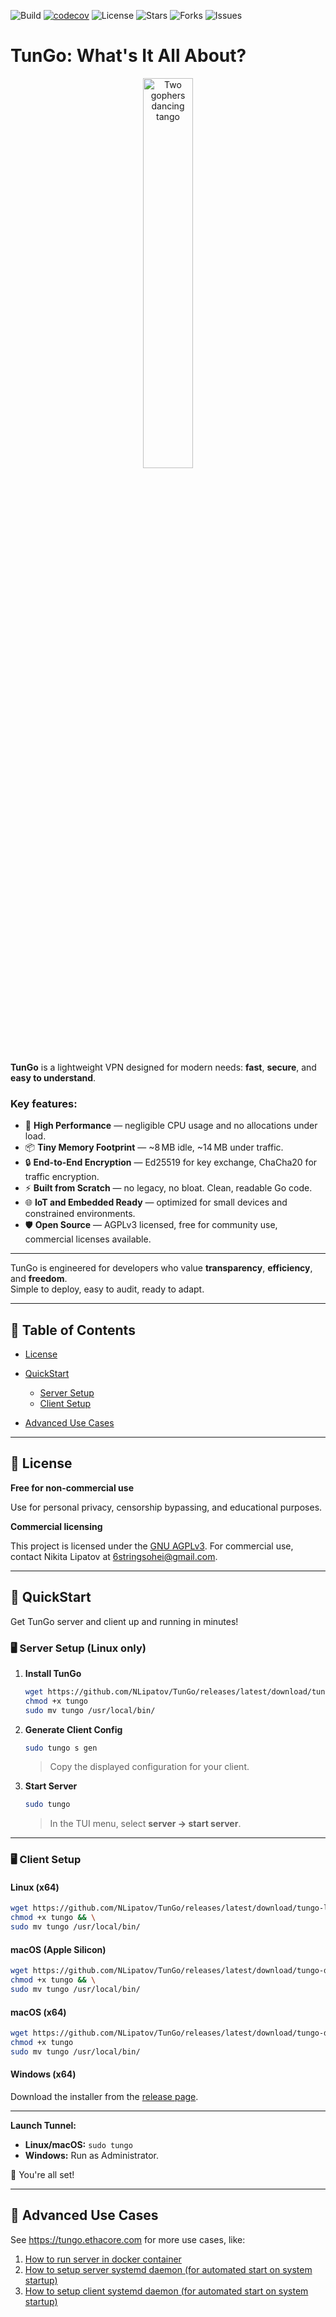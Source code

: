 ![Build](https://github.com/NLipatov/TunGo/actions/workflows/main.yml/badge.svg)
[![codecov](https://codecov.io/gh/NLipatov/TunGo/branch/main/graph/badge.svg)](https://codecov.io/gh/NLipatov/TunGo)
![License](https://img.shields.io/badge/license-AGPL_v3-blue.svg?style=plastic)
![Stars](https://img.shields.io/github/stars/NLipatov/TunGo.svg)
![Forks](https://img.shields.io/github/forks/NLipatov/TunGo.svg)
![Issues](https://img.shields.io/github/issues/NLipatov/TunGo.svg)

# TunGo: What's It All About?

<p align="center">
  <img alt="Two gophers dancing tango" src="https://i.ibb.co/K7yzDf6/DALL-E-2024-10-04-20-18-51-A-minimalist-logo-featuring-two-Go-language-mascots-dancing-tango-togethe.webp" width="40%"/>
</p>

**TunGo** is a lightweight VPN designed for modern needs: **fast**, **secure**, and **easy to understand**.

### Key features:
- 🚀 **High Performance** — negligible CPU usage and no allocations under load.
- 📦 **Tiny Memory Footprint** — ~8 MB idle, ~14 MB under traffic.
- 🔒 **End-to-End Encryption** — Ed25519 for key exchange, ChaCha20 for traffic encryption.
- ⚡ **Built from Scratch** — no legacy, no bloat. Clean, readable Go code.
- 🌐 **IoT and Embedded Ready** — optimized for small devices and constrained environments.
- 🛡️ **Open Source** — AGPLv3 licensed, free for community use, commercial licenses available.

---

TunGo is engineered for developers who value **transparency**, **efficiency**, and **freedom**.  
Simple to deploy, easy to audit, ready to adapt.

---


## 📑 Table of Contents

* [License](#-license)
* [QuickStart](#-quickstart)

    * [Server Setup](#%EF%B8%8F-server-setup-linux-only)
    * [Client Setup](#%EF%B8%8F-client-setup)
* [Advanced Use Cases](#-advanced-use-cases)

---

## 📜 License

**Free for non-commercial use**

Use for personal privacy, censorship bypassing, and educational purposes.

**Commercial licensing**

This project is licensed under the [GNU AGPLv3](./LICENSE).
For commercial use, contact Nikita Lipatov at [6stringsohei@gmail.com](mailto:6stringsohei@gmail.com).

---

## 🚀 QuickStart

Get TunGo server and client up and running in minutes!

### 🖥️ Server Setup (Linux only)

1. **Install TunGo**

   ```bash
   wget https://github.com/NLipatov/TunGo/releases/latest/download/tungo-linux-amd64 -O tungo  
   chmod +x tungo  
   sudo mv tungo /usr/local/bin/
   ```

2. **Generate Client Config**

   ```bash
   sudo tungo s gen
   ```

   > Copy the displayed configuration for your client.

3. **Start Server**

   ```bash
   sudo tungo
   ```

   > In the TUI menu, select **server → start server**.

---

### 🖥️ Client Setup

#### Linux (x64)

```bash
wget https://github.com/NLipatov/TunGo/releases/latest/download/tungo-linux-amd64 -O tungo && \
chmod +x tungo && \
sudo mv tungo /usr/local/bin/
```

#### macOS (Apple Silicon)

```bash
wget https://github.com/NLipatov/TunGo/releases/latest/download/tungo-darwin-arm64 -O tungo && \
chmod +x tungo && \
sudo mv tungo /usr/local/bin/
```

#### macOS (x64)

```bash
wget https://github.com/NLipatov/TunGo/releases/latest/download/tungo-darwin-amd64 -O tungo
chmod +x tungo
sudo mv tungo /usr/local/bin/
```

#### Windows (x64)

Download the installer from the [release page](https://github.com/NLipatov/TunGo/releases).

---

**Launch Tunnel:**

* **Linux/macOS:** `sudo tungo`
* **Windows:** Run as Administrator.

🎉 You're all set!

---

## 🔧 Advanced Use Cases

See https://tungo.ethacore.com for more use cases, like:
1) [How to run server in docker container](https://tungo.ethacore.com/docs/Advanced/Containerization/Docker/Server)
2) [How to setup server systemd daemon (for automated start on system startup)](https://tungo.ethacore.com/docs/Advanced/Linux/Setup%20server%20systemd%20unit)
3) [How to setup client systemd daemon (for automated start on system startup)](https://tungo.ethacore.com/docs/Advanced/Linux/Setup%20client%20systemd%20unit)
